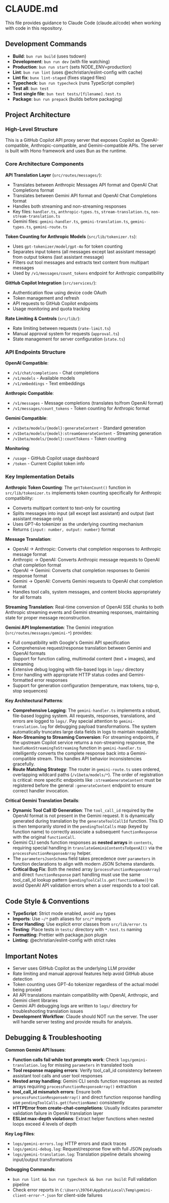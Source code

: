 # CLAUDE.md

This file provides guidance to Claude Code (claude.ai/code) when working with code in this repository.

## Development Commands

- **Build**: `bun run build` (uses tsdown)
- **Development**: `bun run dev` (with file watching)
- **Production**: `bun run start` (sets NODE_ENV=production)
- **Lint**: `bun run lint` (uses @echristian/eslint-config with cache)
- **Lint fix**: `bunx lint-staged` (fixes staged files)
- **Typecheck**: `bun run typecheck` (runs TypeScript compiler)
- **Test all**: `bun test`
- **Test single file**: `bun test tests/[filename].test.ts`
- **Package**: `bun run prepack` (builds before packaging)

## Project Architecture

### High-Level Structure
This is a GitHub Copilot API proxy server that exposes Copilot as OpenAI-compatible, Anthropic-compatible, and Gemini-compatible APIs. The server is built with Hono framework and uses Bun as the runtime.

### Core Architecture Components

**API Translation Layer** (`src/routes/messages/`):
- Translates between Anthropic Messages API format and OpenAI Chat Completions format
- Translates between Gemini API format and OpenAI Chat Completions format
- Handles both streaming and non-streaming responses
- Key files: `handler.ts`, `anthropic-types.ts`, `stream-translation.ts`, `non-stream-translation.ts`
- Gemini files: `gemini-handler.ts`, `gemini-translation.ts`, `gemini-types.ts`, `gemini-route.ts`

**Token Counting for Anthropic Models** (`src/lib/tokenizer.ts`):
- Uses `gpt-tokenizer/model/gpt-4o` for token counting
- Separates input tokens (all messages except last assistant message) from output tokens (last assistant message)
- Filters out tool messages and extracts text content from multipart messages
- Used by `/v1/messages/count_tokens` endpoint for Anthropic compatibility

**GitHub Copilot Integration** (`src/services/`):
- Authentication flow using device code OAuth
- Token management and refresh
- API requests to GitHub Copilot endpoints
- Usage monitoring and quota tracking

**Rate Limiting & Controls** (`src/lib/`):
- Rate limiting between requests (`rate-limit.ts`)
- Manual approval system for requests (`approval.ts`)
- State management for server configuration (`state.ts`)

### API Endpoints Structure

**OpenAI Compatible**:
- `/v1/chat/completions` - Chat completions
- `/v1/models` - Available models
- `/v1/embeddings` - Text embeddings

**Anthropic Compatible**:
- `/v1/messages` - Message completions (translates to/from OpenAI format)
- `/v1/messages/count_tokens` - Token counting for Anthropic format

**Gemini Compatible**:
- `/v1beta/models/{model}:generateContent` - Standard generation
- `/v1beta/models/{model}:streamGenerateContent` - Streaming generation
- `/v1beta/models/{model}:countTokens` - Token counting

**Monitoring**:
- `/usage` - GitHub Copilot usage dashboard
- `/token` - Current Copilot token info

### Key Implementation Details

**Anthropic Token Counting**:
The `getTokenCount()` function in `src/lib/tokenizer.ts` implements token counting specifically for Anthropic compatibility:
- Converts multipart content to text-only for counting
- Splits messages into input (all except last assistant) and output (last assistant message only)
- Uses GPT-4o tokenizer as the underlying counting mechanism
- Returns `{input: number, output: number}` format

**Message Translation**:
- OpenAI → Anthropic: Converts chat completion responses to Anthropic message format
- Anthropic → OpenAI: Converts Anthropic message requests to OpenAI chat completion format
- OpenAI → Gemini: Converts chat completion responses to Gemini response format
- Gemini → OpenAI: Converts Gemini requests to OpenAI chat completion format
- Handles tool calls, system messages, and content blocks appropriately for all formats

**Streaming Translation**:
Real-time conversion of OpenAI SSE chunks to both Anthropic streaming events and Gemini streaming responses, maintaining state for proper message reconstruction.

**Gemini API Implementation**:
The Gemini integration (`src/routes/messages/gemini-*`) provides:
- Full compatibility with Google's Gemini API specification
- Comprehensive request/response translation between Gemini and OpenAI formats
- Support for function calling, multimodal content (text + images), and streaming
- Extensive debug logging with file-based logs in `logs/` directory
- Error handling with appropriate HTTP status codes and Gemini-formatted error responses
- Support for generation configuration (temperature, max tokens, top-p, stop sequences)

**Key Architectural Patterns**:
- **Comprehensive Logging**: The `gemini-handler.ts` implements a robust, file-based logging system. All requests, responses, translations, and errors are logged to `logs/`. Pay special attention to `gemini-translation.log` for debugging payload transformations. The system automatically truncates large data fields in logs to maintain readability.
- **Non-Streaming to Streaming Conversion**: For streaming endpoints, if the upstream Copilot service returns a non-streaming response, the `handleNonStreamingToStreaming` function in `gemini-handler.ts` intelligently converts the complete response back into a Gemini-compatible stream. This handles API behavior inconsistencies gracefully.
- **Route Matching Strategy**: The router in `gemini-route.ts` uses ordered, overlapping wildcard paths (`/v1beta/models/*`). The order of registration is critical: more specific endpoints like `:streamGenerateContent` must be registered before the general `:generateContent` endpoint to ensure correct handler invocation.

**Critical Gemini Translation Details**:
- **Dynamic Tool Call ID Generation**: The `tool_call_id` required by the OpenAI format is not present in the Gemini request. It is dynamically generated during translation by the `generateToolCallId` function. This ID is then temporarily stored in the `pendingToolCalls` map (keyed by function name) to correctly associate a subsequent `functionResponse` with the original `functionCall`.
- Gemini CLI sends function responses as **nested arrays** in `contents`, requiring special handling in `translateGeminiContentsToOpenAI()` via the `processFunctionResponseArray` helper.
- The `parametersJsonSchema` field takes precedence over `parameters` in function declarations to align with modern JSON Schema standards.
- **Critical Bug Fix**: Both the nested array (`processFunctionResponseArray`) and direct `functionResponse` part handling must use the same tool_call_id lookup pattern (`pendingToolCalls.get(functionName)`) to avoid OpenAI API validation errors when a user responds to a tool call.

## Code Style & Conventions

- **TypeScript**: Strict mode enabled, avoid `any` types
- **Imports**: Use `~/*` path aliases for `src/*` imports
- **Error Handling**: Use explicit error classes from `src/lib/error.ts`
- **Testing**: Place tests in `tests/` directory with `*.test.ts` naming
- **Formatting**: Prettier with package.json plugin
- **Linting**: @echristian/eslint-config with strict rules

## Important Notes

- Server uses GitHub Copilot as the underlying LLM provider
- Rate limiting and manual approval features help avoid GitHub abuse detection
- Token counting uses GPT-4o tokenizer regardless of the actual model being proxied
- All API translations maintain compatibility with OpenAI, Anthropic, and Gemini client libraries
- Gemini API debugging logs are written to `logs/` directory for troubleshooting translation issues
- **Development Workflow**: Claude should NOT run the server. The user will handle server testing and provide results for analysis.

## Debugging & Troubleshooting

**Common Gemini API Issues**:
- **Function calls fail while text prompts work**: Check `logs/gemini-translation.log` for missing `parameters` in translated tools
- **Tool response mapping errors**: Verify tool_call_id consistency between assistant tool calls and user tool responses
- **Nested array handling**: Gemini CLI sends function responses as nested arrays requiring `processFunctionResponseArray()` extraction
- **tool_call_id mismatch errors**: Ensure both `processFunctionResponseArray()` and direct function response handling use `pendingToolCalls.get(functionName)` consistently
- **HTTPError from create-chat-completions**: Usually indicates parameter validation failure in OpenAI translation layer
- **ESLint max-depth violations**: Extract helper functions when nested loops exceed 4 levels of depth

**Key Log Files**:
- `logs/gemini-errors.log`: HTTP errors and stack traces
- `logs/gemini-debug.log`: Request/response flow with full JSON payloads
- `logs/gemini-translation.log`: Translation pipeline details showing input/output transformations

**Debugging Commands**:
- `bun run lint && bun run typecheck && bun run build`: Full validation pipeline
- Check error reports in `C:\Users\39764\AppData\Local\Temp\gemini-client-error-*.json` for client-side failures